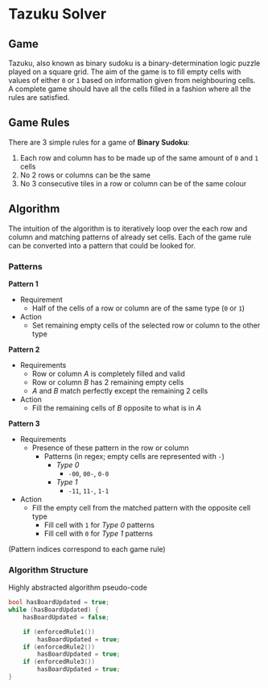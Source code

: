 # Tazuku Solver

## Game

Tazuku, also known as binary sudoku is a binary-determination logic puzzle played on a square grid. The aim of the game is to fill empty cells with values of either `0` or `1` based on information given from neighbouring cells. A complete game should have all the cells filled in a fashion where all the rules are satisfied.

## Game Rules

There are 3 simple rules for a game of **Binary Sudoku**:

1.  Each row and column has to be made up of the same amount of `0` and `1` cells
2.  No 2 rows or columns can be the same
3.  No 3 consecutive tiles in a row or column can be of the same colour

## Algorithm

The intuition of the algorithm is to iteratively loop over the each row and column and matching patterns of already set cells. Each of the game rule can be converted into a pattern that could be looked for.

### Patterns

**Pattern 1**

-   Requirement
    -   Half of the cells of a row or column are of the same type (`0` or `1`)
-   Action
    -   Set remaining empty cells of the selected row or column to the other type

**Pattern 2**

-   Requirements
    -   Row or column _A_ is completely filled and valid
    -   Row or column _B_ has 2 remaining empty cells
    -   _A_ and _B_ match perfectly except the remaining 2 cells
-   Action
    -   Fill the remaining cells of _B_ opposite to what is in _A_

**Pattern 3**

-   Requirements
    -   Presence of these pattern in the row or column
        -   Patterns (in regex; empty cells are represented with `-`)
            -   _Type 0_
                -   `-00`, `00-`, `0-0`
            -   _Type 1_
                -   `-11`, `11-`, `1-1`
-   Action
    -   Fill the empty cell from the matched pattern with the opposite cell type
        -   Fill cell with `1` for _Type 0_ patterns
        -   Fill cell with `0` for _Type 1_ patterns

(Pattern indices correspond to each game rule)

### Algorithm Structure

Highly abstracted algorithm pseudo-code

```cpp
bool hasBoardUpdated = true;
while (hasBoardUpdated) {
	hasBoardUpdated = false;

	if (enforcedRule1())
		hasBoardUpdated = true;
	if (enforcedRule2())
		hasBoardUpdated = true;
	if (enforcedRule3())
		hasBoardUpdated = true;
}
```
